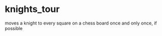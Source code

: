 knights_tour
============

moves a knight to every square on a chess board once and only once, if possible
